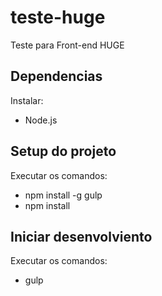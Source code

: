 # teste-huge
Teste para Front-end HUGE

Dependencias
------------
Instalar:
  - Node.js

Setup do projeto
----------------
Executar os comandos:
  - npm install -g gulp
  - npm install
  
Iniciar desenvolviento
----------------------
Executar os comandos:
  - gulp
